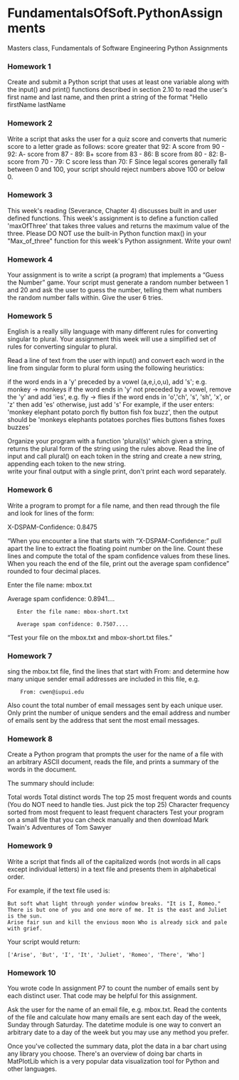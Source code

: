 # FundamentalsOfSoft.PythonAssignments
Masters class, Fundamentals of Software Engineering Python Assignments

### Homework 1
Create and submit a Python script that uses at least one variable along with the input() and print() functions described in 
section 2.10 to read the user's first name and last name, and then print a string of the format "Hello firstName lastName

### Homework 2
Write a script that asks the user for a quiz score and converts that numeric score to a letter grade as follows:
score greater that 92: A
score from 90 - 92: A-
score from 87 - 89: B+
score from 83 - 86: B
score from 80 - 82: B-
score from 70 - 79: C
score less than 70: F
Since legal scores generally fall between 0 and 100, your script should reject numbers above 100 or below 0. 

### Homework 3
This week's reading (Severance, Chapter 4) discusses built in and user defined functions.  This week's assignment is to define a function called 'maxOfThree' that takes three values and returns the maximum value of the three.  Please DO NOT use the built-in Python function max() in your "Max_of_three" function for this week's Python assignment.  Write your own! 

### Homework 4
Your assignment is to write a script (a program) that implements a “Guess the Number” game. Your script must generate a random number between 1 and 20 and ask the user to guess the number, telling them what numbers the random number falls within. Give the user 6 tries.

### Homework 5
English is a really silly language with many different rules for converting singular to plural.    Your assignment this week will use a simplified set of rules for 
converting singular to plural.

Read a line of text from the user with input() and convert each word in the line from singular form to plural form using the following heuristics:

if the word ends in a 'y' preceded by a vowel (a,e,i,o,u), add 's'; e.g. monkey -> monkeys
if the word ends in 'y' not preceded by a vowel, remove the 'y' and add 'ies', e.g. fly -> flies
if the word ends in 'o','ch', 's', 'sh', 'x', or 'z' then add 'es'
otherwise, just add 's'
For example, if the user enters: 'monkey elephant potato porch fly button fish fox buzz', then the output should be 'monkeys elephants potatoes porches flies 
buttons fishes foxes buzzes'

Organize your program with a function 'plural(s)' which given a string, returns the plural form of the string using the rules above. 
Read the line of input and call plural() on each token in the string and create a new string, appending each token to the new string.   
write your final output with a single print, don't print each word separately.
 
### Homework 6
Write a program to prompt for a file name, and then read through the file and look for lines of the form:

X-DSPAM-Confidence: 0.8475

“When you encounter a line that starts with “X-DSPAM-Confidence:” pull apart the line to extract the floating
 point number on the line. Count these lines and compute the total of the spam confidence values from these lines. 
 When you reach the end of the file, print out the average spam confidence” rounded to four decimal places.      

 Enter the file name: mbox.txt

 Average spam confidence: 0.8941....

       Enter the file name: mbox-short.txt

       Average spam confidence: 0.7507....

 “Test your file on the mbox.txt and mbox-short.txt files.”
 
### Homework 7
sing the mbox.txt file, find the lines that start with From: and determine how many unique sender email addresses are included in this file, e.g. 

        From: cwen@iupui.edu

Also count the total number of email messages sent by each unique user.  Only print the number of unique senders and the email address and number of 
emails sent by the address that sent the most email messages.

### Homework 8
Create a Python program that prompts the user for the name of a file with an arbitrary 
ASCII document, reads the file, 
and prints a summary of the words in the document.

The summary should include:

Total words
Total distinct words
The top 25 most frequent words and counts (You do NOT need to handle ties.  Just pick the 
top 25)
Character frequency sorted from most frequent to least frequent characters
Test your program on a small file that you can check manually and then download Mark 
Twain's Adventures of Tom Sawyer 

### Homework 9 
Write a script that finds all of the capitalized words (not words in all caps except individual letters) in a text file and
presents them in alphabetical order.

For example, if the text file used is:

    But soft what light through yonder window breaks. "It is I, Romeo."
    There is but one of you and one more of me. It is the east and Juliet is the sun.
    Arise fair sun and kill the envious moon Who is already sick and pale with grief.

Your script would return:

    ['Arise', 'But', 'I', 'It', 'Juliet', 'Romeo', 'There', 'Who']
   
### Homework 10 
You wrote code In assignment P7 to count the number of emails sent by each distinct user.   That code may be helpful for this 
assignment.

Ask the user for the name of an email file, e.g. mbox.txt.  Read the contents of the file and calculate how many emails are 
sent each day of the week, Sunday through Saturday.  The datetime module is one way to convert an arbitrary date to a day of 
the week but you may use any method you prefer.  

Once you've collected the summary data, plot the data in a bar chart using any library you choose.   There's an overview of 
doing bar charts in MatPlotLib which is a very popular data visualization tool for Python and other languages.
